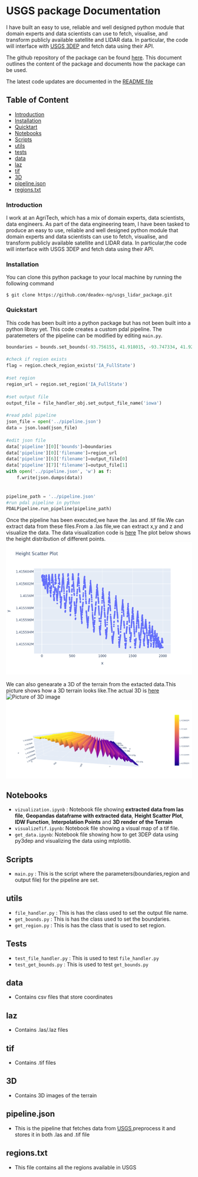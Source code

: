 # USGS package Documentation

I have built an easy to use, reliable and
well designed python module that domain experts and data scientists can use to fetch,
visualise, and transform publicly available satellite and LIDAR data. In particular, the code
will interface with [USGS 3DEP](https://www.usgs.gov/core-science-systems/ngp/3dep) and fetch data using their API.

The github repository of the package can be found [here](https://github.com/deadex-ng/usgs_lidar_package).
This document outlines the content of the package and documents how the package can be used.

The latest code updates are documented in the [README file](https://github.com/deadex-ng/usgs_lidar_package)

## Table of Content
- [Introduction](#introduction)
- [Installation](#Installation)
- [Quicktart](#Quicktart)
- [Notebooks](#notebooks)
- [Scripts](#scripts)
- [utils](#utils)
- [tests](#tests)
- [data](#data)
- [laz](#laz)
- [tif](#tif)
- [3D](#3D)
- [pipeline.json](#pipeline.json)
- [regions.txt](#regions.txt)

### Introduction
I work at an AgriTech, which has a mix of domain experts, data scientists, data engineers. As part of the data engineering team, I have been tasked to produce an easy to use, reliable and well designed python module that domain experts and data scientists can use to fetch, visualise, and transform publicly available satellite and LIDAR data. In particular,the code will interface with USGS 3DEP and fetch data using their API. 

### Installation
You can clone this python package to your local machine by running the following command 
```console
$ git clone https://github.com/deadex-ng/usgs_lidar_package.git
```
### Quickstart
This code has been built into a python package but has not been built into a python libray yet.
This code creates a custom pdal pipeline. The paratemeters of the pipeline can be modified by editing `main.py`.

```python
boundaries = bounds.set_bounds(-93.756155, 41.918015, -93.747334, 41.921429)

#check if region exists
flag = region.check_region_exists('IA_FullState')

#set region
region_url = region.set_region('IA_FullState')

#set output file
output_file = file_handler_obj.set_output_file_name('iowa')

#read pdal pipeline 
json_file = open('../pipeline.json')
data = json.load(json_file)

#edit json file 
data['pipeline'][0]['bounds']=boundaries
data['pipeline'][0]['filename']=region_url
data['pipeline'][6]['filename']=output_file[0]
data['pipeline'][7]['filename']=output_file[1]
with open('../pipeline.json', 'w') as f:
    f.write(json.dumps(data))


pipeline_path = '../pipeline.json'
#run pdal pipeline in python
PDALPipeline.run_pipeline(pipeline_path)
```
Once the pipeline has been executed,we have the .las and .tif file.We can extract data from these files.From a .las file,we can extract x,y and z and visualize the data.
The data visualization code is [here](https://github.com/deadex-ng/usgs_lidar_package/tree/main/notebooks)
The plot below shows the height distribution of different points.
![Height Scatter Plot](https://github.com/deadex-ng/deadex-ng.github.io/blob/main/_images/height_scatter_plot.png)

We can also genearate a 3D of the terrain from the extacted data.This picture shows how a 3D terrain looks like.The actual 3D is [here](https://github.com/deadex-ng/usgs_lidar_package/tree/main/3D)
![Picture of 3D image](https://drive.google.com/drive/folders/1tLL_yQ6PyUaxwdPPI88phl3d1wS0fSef)
![Picture of 3D image](https://github.com/deadex-ng/usgs_lidar_package/blob/main/graphs/3d_2d_terrain.PNG)


## Notebooks
- `vizualization.ipynb` : Notebook file showing **extracted data from las file**, **Geopandas dataframe with extracted data**, **Height Scatter Plot**, **IDW Function**, **Interpolation Points** and **3D render of the Terrain**
- `visualizeTif.ipynb`: Notebook file showing a visual map of a tif file.
- `get_data.ipynb`: Notebook file showing how to get 3DEP data using py3dep and visualizing the data using mtplotlib.

## Scripts 
- `main.py` : This is the script where the parameters(boundaries,region and output file) for the pipeline are set.

## utils
- `file_handler.py` : This is has the class used to set the output file name.
- `get_bounds.py` : This is has the class used to set the boundaries.
- `get_region.py` : This is has the class that is used to set region.

## Tests
- `test_file_handler.py` : This is used to test ```file_handler.py```
- `test_get_bounds.py` : This is used to test ```get_bounds.py```

## data
- Contains csv files that store coordinates

## laz
- Contains .las/.laz files

## tif 
- Contains .tif files

## 3D
- Contains 3D images of the terrain

## pipeline.json 
- This is the pipeline that fetches data from  [USGS](https://s3-us-west-2.amazonaws.com/usgs-lidar-public),preprocess it and stores it in both .las and .tif file

## regions.txt
- This file contains all the regions available in USGS

